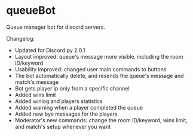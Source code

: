 # queueBot
Queue manager bot for discord servers. 

Changelog:
- Updated for Discord.py 2.0.1
- Layout improved: queue's message more visible, including the room ID/keyword 
- Usability improved: changed user main commands to buttons
- The bot automatically delete, and resends the queue's message and match's message
- Bot gets player ip only from a specific channel
- Added wins limit
- Added winlog and players statistics
- Added warning when a player completed the queue
- Added new bye messages for the players
- Moderator's new commands: change the room ID/keyword, wins limit, and match's setup whenever you want
